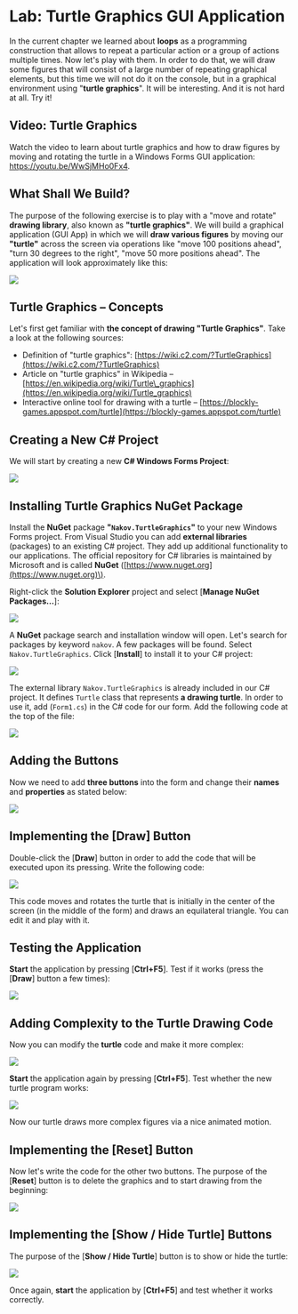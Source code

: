 # Lab: Turtle Graphics GUI Application

In the current chapter we learned about **loops** as a programming construction that allows  to repeat a particular action or a group of actions multiple times. Now let's play with them. In order to do that, we will draw some figures that will consist of a large number of repeating graphical elements, but this time we will not do it on the console, but in a graphical environment using "**turtle graphics**". It will be interesting. And it is not hard at all. Try it!

## Video: Turtle Graphics

Watch the video to learn about turtle graphics and how to draw figures by moving and rotating the turtle in a Windows Forms GUI application: https://youtu.be/WwSjMHo0Fx4.

## What Shall We Build?

The purpose of the following exercise is to play with a "move and rotate" **drawing library**, also known as **"turtle graphics"**. We will build a graphical application \(GUI App\) in which we will **draw various figures** by moving our **"turtle"** across the screen via operations like "move 100 positions ahead", "turn 30 degrees to the right", "move 50 more positions ahead". The application will look approximately like this:

![](/assets/chapter-5-images/13.Turtle-graphics-01.png)

## Turtle Graphics – Concepts

Let's first get familiar with **the concept of drawing "Turtle Graphics"**. Take a look at the following sources:

* Definition of "turtle graphics": [https://wiki.c2.com/?TurtleGraphics](https://wiki.c2.com/?TurtleGraphics)
* Article on "turtle graphics" in Wikipedia – [https://en.wikipedia.org/wiki/Turtle\_graphics](https://en.wikipedia.org/wiki/Turtle_graphics)
* Interactive online tool for drawing with a turtle – [https://blockly-games.appspot.com/turtle](https://blockly-games.appspot.com/turtle)

## Creating a New C\# Project

We will start by creating a new **C\# Windows Forms Project**:

![](/assets/chapter-5-images/13.Turtle-graphics-02.png)

## Installing Turtle Graphics NuGet Package

Install the **NuGet** package **"`Nakov.TurtleGraphics`"** to your new Windows Forms project. From Visual Studio you can add **external libraries** \(packages\) to an existing C\# project. They add up additional functionality to our applications. The official repository for C\# libraries is maintained by Microsoft and is called **NuGet** \([https://www.nuget.org](https://www.nuget.org)\).

Right-click the **Solution Explorer** project and select \[**Manage NuGet Packages…**\]:

![](/assets/chapter-5-images/13.Turtle-graphics-03.png)

A **NuGet** package search and installation window will open. Let's search for packages by keyword `nakov`. A few packages will be found. Select `Nakov.TurtleGraphics`. Click \[**Install**\] to install it to your C\# project:

![](/assets/chapter-5-images/13.Turtle-graphics-04.png)

The external library `Nakov.TurtleGraphics` is already included in our C\# project. It defines `Turtle` class that represents **a drawing turtle**. In order to use it, add \(`Form1.cs`\) in the C\# code for our form. Add the following code at the top of the file:

![](/assets/chapter-5-images/13.Turtle-graphics-05.png)

## Adding the Buttons

Now we need to add **three buttons** into the form and change their **names** and **properties** as stated below:

![](/assets/chapter-5-images/13.Turtle-graphics-06.png)

## Implementing the \[Draw\] Button

Double-click the \[**Draw**\] button in order to add the code that will be executed upon its pressing. Write the following code:

![](/assets/chapter-5-images/13.Turtle-graphics-07.png)

This code moves and rotates the turtle that is initially in the center of the screen \(in the middle of the form\) and draws an equilateral triangle. You can edit it and play with it.

## Testing the Application

**Start** the application by pressing \[**Ctrl+F5**\]. Test if it works \(press the \[**Draw**\] button a few times\):

![](/assets/chapter-5-images/13.Turtle-graphics-08.png)

## Adding Complexity to the Turtle Drawing Code

Now you can modify the **turtle** code and make it more complex:

![](/assets/chapter-5-images/13.Turtle-graphics-09.png)

**Start** the application again by pressing \[**Ctrl+F5**\]. Test whether the new turtle program works:

![](/assets/chapter-5-images/13.Turtle-graphics-10.png)

Now our turtle draws more complex figures via a nice animated motion.

## Implementing the \[**Reset**\] Button

Now let's write the code for the other two buttons. The purpose of the \[**Reset**\] button is to delete the graphics and to start drawing from the beginning:

![](/assets/chapter-5-images/13.Turtle-graphics-11.png)

## Implementing the \[**Show / Hide Turtle**\] Buttons

The purpose of the \[**Show / Hide Turtle**\] button is to show or hide the turtle:

![](/assets/chapter-5-images/13.Turtle-graphics-12.png)

Once again, **start** the application by \[**Ctrl+F5**\] and test whether it works correctly.
